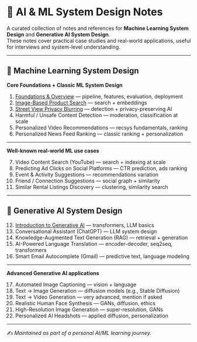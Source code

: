 # 📘 AI & ML System Design Notes

A curated collection of notes and references for **Machine Learning System Design** and **Generative AI System Design**.  
These notes cover practical case studies and real-world applications, useful for interviews and system-level understanding.

---

## 📂 Machine Learning System Design

**Core Foundations + Classic ML System Design**
1. [Foundations & Overview](https://github.com/codingtraces/advanced-ai-ml-notes/blob/master/01mml%20intro%20%26%20overview.md) — pipeline, features, evaluation, deployment  
2. [Image-Based Product Search](https://github.com/codingtraces/advanced-ai-ml-notes/blob/master/02-ml-visual_search.md) — search + embeddings  
3. [Street View Privacy Blurring](https://github.com/codingtraces/advanced-ai-ml-notes/blob/master/03-ml-street_view_blurring.md) — detection + privacy-preserving AI  
4. Harmful / Unsafe Content Detection — moderation, classification at scale  
5. Personalized Video Recommendations — recsys fundamentals, ranking  
6. Personalized News Feed Ranking — classic ranking + personalization  

---

**Well-known real-world ML use cases**

7. Video Content Search (YouTube) — search + indexing at scale  
8. Predicting Ad Clicks on Social Platforms — CTR prediction, ads ranking  
9. Event & Activity Suggestions — recommendations variation  
10. Friend / Connection Suggestions — social graph + similarity  
11. Similar Rental Listings Discovery — clustering, similarity search  

---

## 🤖 Generative AI System Design


12. [Introduction to Generative AI](https://github.com/codingtraces/advanced-ai-ml-notes/blob/master/01%20A%20New%20Way%20to%20Teach%20Computers.md) — transformers, LLM basics  
13. Conversational Assistant (ChatGPT) — LLM system design  
14. Knowledge-Augmented Text Generation (RAG) — retrieval + generation  
15. AI-Powered Language Translation — encoder-decoder, seq2seq, transformers  
16. Smart Email Autocomplete (Gmail) — predictive text, language modeling  

---

**Advanced Generative AI applications**

17. Automated Image Captioning — vision + language  
18. Text → Image Generation — diffusion models (e.g., Stable Diffusion)  
19. Text → Video Generation — very advanced, mention if asked  
20. Realistic Human Face Synthesis — GANs, diffusion, ethics  
21. High-Resolution Image Generation — super-resolution, GANs  
22. Personalized AI Headshots — applied diffusion, personalization  

---

✍️ *Maintained as part of a personal AI/ML learning journey.*  
